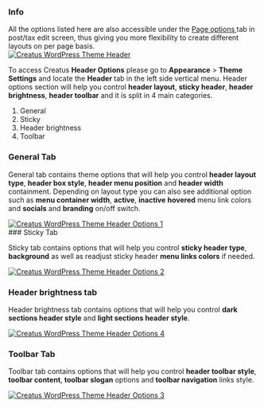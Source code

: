 <div class="thz-notification thz-notification-blue">
	<h3 class="thz-notification-title">Info</h3>
	<div>
	All the options listed here are also accessible under the <a class="thz-lightbox mfp-image" href="../../docs-media/post-page-options.jpg?v=2" data-mfp-title="Creatus WordPress Theme Post Page Options" data-modal-size="large"> Page options </a> tab in post/tax edit screen, thus giving you more flexibility to create different layouts on per page basis.
	</div>
</div>

<div class="thz-lightbox-gallery" markdown="1">

<div class="thz-doc-image max">
<a class="thz-lightbox mfp-image" href="../../docs-media/header.jpg" data-mfp-title="Creatus WordPress Theme Header" data-modal-size="large">
	<img src="../../docs-media/header.jpg" alt="Creatus WordPress Theme Header" />
</a>
</div>

To access Creatus __Header Options__ please go to __Appearance__ >  __Theme Settings__ and locate the __Header__ tab in the left side vertical menu. Header options section will help you control __header layout__, __sticky header__, __header brightness__, __header toolbar__ and it is split in 4 main categories.
1. General
2. Sticky <span class="thz-pro-feature"></span>
3. Header brightness <span class="thz-pro-feature"></span>
4. Toolbar

### General Tab

General tab contains theme options that will help you control __header layout type__, __header box style__, __header menu position__ and __header width__ containment. Depending on layout type you can also see additional option such as __menu container width__, __active__, __inactive__ __hovered__ menu link colors and __socials__ and __branding__ on/off switch.

<div class="thz-doc-image max">
<a class="thz-lightbox mfp-image" href="../../docs-media/header-options-1.jpg?v=2" data-mfp-title="Creatus WordPress Theme Admin Header General Tab" data-modal-size="large">
	<img src="../../docs-media/header-options-1.jpg?v=2" alt="Creatus WordPress Theme Header Options 1" />
</a>
</div>
### Sticky Tab

Sticky tab contains options that will help you control __sticky header type__, __background__ as well as readjust sticky header __menu links colors__ if needed.

<div class="thz-doc-image max">
<a class="thz-lightbox mfp-image" href="../../docs-media/header-options-2.jpg?v=2" data-mfp-title="Creatus WordPress Theme Admin Header Sticky Tab" data-modal-size="large">
	<img src="../../docs-media/header-options-2.jpg?v=2" alt="Creatus WordPress Theme Header Options 2" />
</a>
</div>

### Header brightness tab
 
Header brightness tab contains options that will help you control __dark sections header style__ and __light sections header style__.

<div class="thz-doc-image max">
<a class="thz-lightbox mfp-image" href="../../docs-media/header-options-4.jpg?" data-mfp-title="Creatus WordPress Theme Admin Header Sticky Tab" data-modal-size="large">
	<img src="../../docs-media/header-options-4.jpg?" alt="Creatus WordPress Theme Header Options 4" />
</a>
</div>


### Toolbar Tab

Toolbar tab contains options that will help you control __header toolbar style__, __toolbar content__, __toolbar slogan__ options and __toolbar navigation__ links style. 

<div class="thz-doc-image max">
<a class="thz-lightbox mfp-image" href="../../docs-media/header-options-3.jpg?v=2" data-mfp-title="Creatus WordPress Theme Header Toolbar Tab" data-modal-size="large">
	<img src="../../docs-media/header-options-3.jpg?v=2" alt="Creatus WordPress Theme Header Options 3" />
</a>
</div>

</div>